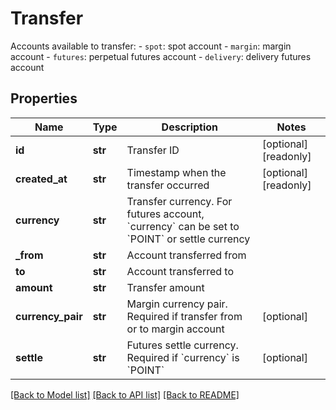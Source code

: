 # Transfer

Accounts available to transfer:  - `spot`: spot account - `margin`: margin account - `futures`: perpetual futures account - `delivery`: delivery futures account
## Properties
Name | Type | Description | Notes
------------ | ------------- | ------------- | -------------
**id** | **str** | Transfer ID | [optional] [readonly] 
**created_at** | **str** | Timestamp when the transfer occurred | [optional] [readonly] 
**currency** | **str** | Transfer currency. For futures account, &#x60;currency&#x60; can be set to &#x60;POINT&#x60; or settle currency | 
**_from** | **str** | Account transferred from | 
**to** | **str** | Account transferred to | 
**amount** | **str** | Transfer amount | 
**currency_pair** | **str** | Margin currency pair. Required if transfer from or to margin account | [optional] 
**settle** | **str** | Futures settle currency. Required if &#x60;currency&#x60; is &#x60;POINT&#x60; | [optional] 

[[Back to Model list]](../README.md#documentation-for-models) [[Back to API list]](../README.md#documentation-for-api-endpoints) [[Back to README]](../README.md)


